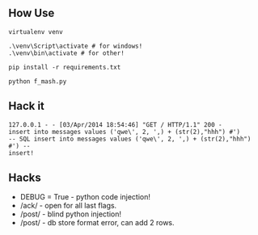 How Use
-------

    virtualenv venv

    .\venv\Script\activate # for windows!
    .\venv\bin\activate # for other!

    pip install -r requirements.txt

    python f_mash.py

Hack it
-------

    127.0.0.1 - - [03/Apr/2014 18:54:46] "GET / HTTP/1.1" 200 -
    insert into messages values ('qwe\', 2, ',) + (str(2),"hhh") #')
    -- SQL insert into messages values ('qwe\', 2, ',) + (str(2),"hhh") #') --
    insert!

Hacks
-----
 - DEBUG = True - python code injection!
 - /ack/ - open for all last flags.
 - /post/ - blind python injection!
 - /post/ - db store format error, can add 2 rows.
